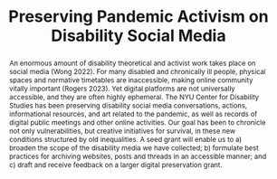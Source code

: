 ---
pid: disability-social-media
done: true
title: Preserving Pandemic Activism on Disability Social Media
category: DH Seed Grant Recipient
tags:
- accessibility
cohort_year: '2023'
abstract: An enormous amount of disability theoretical and activist work takes place
  on social media (Wong 2022). For many disabled and chronically ill people, physical
  spaces and normative timetables are inaccessible, making online community vitally
  important (Rogers 2023). Yet digital platforms are not universally accessible, and
  they are often highly ephemeral. The NYU Center for Disability Studies has been
  preserving disability social media conversations, actions, informational resources,
  and art related to the pandemic, as well as records of digital public meetings and
  other online activities. Our goal has been to chronicle not only vulnerabilities,
  but creative initiatives for survival, in these new conditions structured by old
  inequalities. A seed grant will enable us to a) broaden the scope of the disability
  media we have collected; b) formulate best practices for archiving websites, posts
  and threads in an accessible manner; and c) draft and receive feedback on a larger
  digital preservation grant.
pis:
- mills
- kornstein
order: '046'
layout: project
---